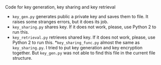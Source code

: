 Code for key generation, key sharing and key retrieval
* `key_gen.py` generates public a private key and saves them to file. It raises some stranges errors, but it does its job.
* `key_sharing.py` shares key. If it does not work, please, use Python 2 to run this.
* `key_retrieval.py` retrieves shared key. If it does not work, please, use Python 2 to run this.
*`key_sharing_func.py` almost the same as `key_sharing.py`. I tried to put key generation and key encryption together. But `key_gen.py` was not able to find this file in the current file structure.
